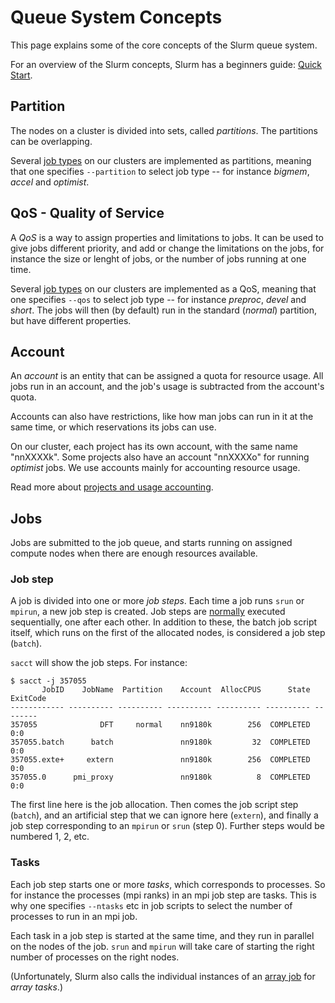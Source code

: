 # Queue System Concepts

This page explains some of the core concepts of the Slurm queue system.

For an overview of the Slurm concepts, Slurm has a beginners guide:
[Quick Start](https://slurm.schedmd.com/quickstart.html).

## Partition
The nodes on a cluster is divided into sets, called _partitions_.  The
partitions can be overlapping.

Several [job types](/jobs/choosing_queues.md) on our clusters are implemented as
partitions, meaning that one specifies `--partition` to select job
type -- for instance _bigmem_, _accel_ and _optimist_.

## QoS - Quality of Service
A _QoS_ is a way to assign properties and limitations to jobs.  It can
be used to give jobs different priority, and add or change the
limitations on the jobs, for instance the size or lenght of jobs, or
the number of jobs running at one time.

Several [job types](/jobs/choosing_queues.md) on our clusters are implemented as a
QoS, meaning that one specifies `--qos` to select job type -- for
instance _preproc_, _devel_ and _short_.  The jobs will then (by default)
run in the standard (_normal_) partition, but have different
properties.

## Account
An _account_ is an entity that can be assigned a quota for resource
usage.  All jobs run in an account, and the job's usage is subtracted
from the account's quota.

Accounts can also have restrictions, like how man jobs can run in it
at the same time, or which reservations its jobs can use.

On our cluster, each project has its own account, with the same name
"nnXXXXk".  Some projects also have an account "nnXXXXo" for running
_optimist_ jobs.  We use accounts mainly for accounting resource
usage.

Read more about [projects and usage accounting](/jobs/projects_accounting.md).

## Jobs
Jobs are submitted to the job queue, and starts running on assigned
compute nodes when there are enough resources available.

### Job step
A job is divided into one or more _job steps_.  Each time a job runs
`srun` or `mpirun`, a new job step is created.  Job steps are
[normally](/jobs/guides/running_job_steps_parallel.md) executed
sequentially, one after each other.  In addition to these, the
batch job script itself, which runs on the first of the allocated
nodes, is considered a job step (`batch`).

`sacct` will show the job steps.  For instance:

	$ sacct -j 357055
		   JobID    JobName  Partition    Account  AllocCPUS      State ExitCode
	------------ ---------- ---------- ---------- ---------- ---------- --------
	357055              DFT     normal    nn9180k        256  COMPLETED      0:0
	357055.batch      batch               nn9180k         32  COMPLETED      0:0
	357055.exte+     extern               nn9180k        256  COMPLETED      0:0
	357055.0      pmi_proxy               nn9180k          8  COMPLETED      0:0

The first line here is the job allocation.  Then comes the job script
step (`batch`), and an artificial step that we can ignore here
(`extern`), and finally a job step corresponding to an `mpirun` or
`srun` (step 0).  Further steps would be numbered 1, 2, etc.

### Tasks
Each job step starts one or more _tasks_, which corresponds to
processes.  So for instance the processes (mpi ranks) in an mpi job
step are tasks.  This is why one specifies `--ntasks` etc in job
scripts to select the number of processes to run in an mpi job.

Each task in a job step is started at the same time, and they run in
parallel on the nodes of the job.  `srun` and `mpirun` will take care
of starting the right number of processes on the right nodes.

(Unfortunately, Slurm also calls the individual instances of an [array
job](/jobs/job_scripts/array_jobs.md) for _array tasks_.)
